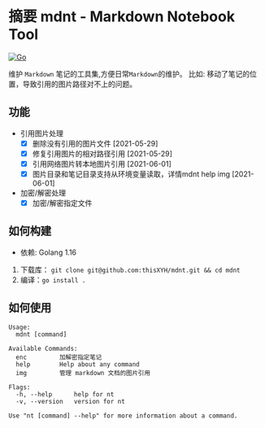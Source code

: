 # 摘要 mdnt - Markdown Notebook Tool
[![Go](https://github.com/thisXYH/mdnt/actions/workflows/go.yml/badge.svg)](https://github.com/thisXYH/mdnt/actions/workflows/go.yml)

维护 `Markdown` 笔记的工具集,方便日常`Markdown`的维护。
比如: 移动了笔记的位置，导致引用的图片路径对不上的问题。

## 功能
* 引用图片处理
  * [X] 删除没有引用的图片文件  [2021-05-29]
  * [X] 修复引用图片的相对路径引用  [2021-05-29]
  * [X] 引用网络图片转本地图片引用  [2021-06-01]
  * [X] 图片目录和笔记目录支持从环境变量读取，详情mdnt help img  [2021-06-01]
* 加密/解密处理
  * [X] 加密/解密指定文件

## 如何构建
* 依赖: Golang 1.16

1. 下载库： `git clone git@github.com:thisXYH/mdnt.git && cd mdnt`
1. 编译：`go install .`

## 如何使用
````
Usage:
  mdnt [command]

Available Commands:
  enc         加解密指定笔记
  help        Help about any command
  img         管理 markdown 文档的图片引用

Flags:
  -h, --help      help for nt
  -v, --version   version for nt

Use "nt [command] --help" for more information about a command.
````